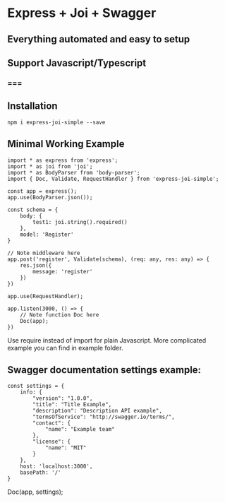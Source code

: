 # Express + Joi + Swagger
## Everything automated and easy to setup
## Support Javascript/Typescript
### ===

## Installation

```npm i express-joi-simple --save```

## Minimal Working Example

```
import * as express from 'express';
import * as joi from 'joi';
import * as BodyParser from 'body-parser';
import { Doc, Validate, RequestHandler } from 'express-joi-simple';

const app = express();
app.use(BodyParser.json());

const schema = {
    body: {
        test1: joi.string().required()
    },
    model: 'Register'
}

// Note middleware here
app.post('register', Validate(schema), (req: any, res: any) => {
    res.json({
        message: 'register'
    })
})

app.use(RequestHandler);

app.listen(3000, () => {
    // Note function Doc here
    Doc(app);
})
```

Use require instead of import for plain Javascript.
More complicated example you can find in example folder.

## Swagger documentation settings example:

```
const settings = {
    info: {
        "version": "1.0.0",
        "title": "Title Example",
        "description": "Description API example",
        "termsOfService": "http://swagger.io/terms/",
        "contact": {
            "name": "Example team"
        },
        "license": {
            "name": "MIT"
        }
    },
    host: 'localhost:3000',
    basePath: '/'
}
```

Doc(app, settings);
